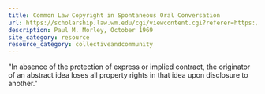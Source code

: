 ```yaml
---
title: Common Law Copyright in Spontaneous Oral Conversation
url: https://scholarship.law.wm.edu/cgi/viewcontent.cgi?referer=https://www.google.com/&httpsredir=1&article=2776&context=wmlr
description: Paul M. Morley, October 1969
site_category: resource
resource_category: collectiveandcommunity
---
```

"In absence of the protection of express or implied contract, the originator of an abstract idea loses all property rights in that idea upon disclosure to another."